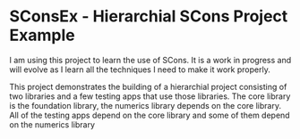 # SConsEx - Hierarchial SCons Project Example

I am using this project to learn the use of SCons. It is a work in progress and will
evolve as I learn all the techniques I need to make it work properly.

This project demonstrates the building of a hierarchial project consisting of
two libraries and a few testing apps that use those libraries. The core library
is the foundation library, the numerics library depends on the core library. All
of the testing apps depend on the core library and some of them depend on the
numerics library


